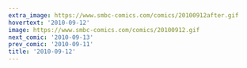 ```yaml
---
extra_image: https://www.smbc-comics.com/comics/20100912after.gif
hovertext: '2010-09-12'
image: https://www.smbc-comics.com/comics/20100912.gif
next_comic: '2010-09-13'
prev_comic: '2010-09-11'
title: '2010-09-12'
---
```


